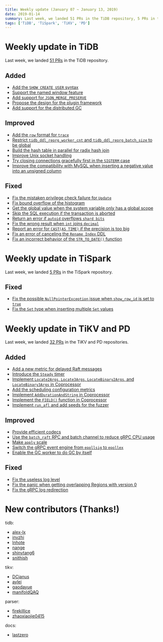 ```yaml
---
title: Weekly update (January 07 ~ January 13, 2019)
date: 2019-01-14
summary: Last week, we landed 51 PRs in the TiDB repository, 5 PRs in the TiSpark repository, and 32 PRs in the TiKV and PD repositories.
tags: ['TiDB', 'TiSpark', 'TiKV', 'PD']
---
```


# Weekly update in TiDB

Last week, we landed [51 PRs](https://github.com/pingcap/tidb/pulls?utf8=%E2%9C%93&q=is%3Apr+is%3Amerged+merged%3A2019-01-07..2019-01-13+) in the TiDB repository.

## Added

- [Add the `SHOW CREATE USER` syntax](https://github.com/pingcap/tidb/pull/8970)
- [Support the named window feature](https://github.com/pingcap/tidb/pull/8937)
- [Add support for `JSON_MERGE_PRESERVE`](https://github.com/pingcap/tidb/pull/8931)
- [Propose the design for the plugin framework](https://github.com/pingcap/tidb/pull/8802)
- [Add support for the distributed GC](https://github.com/pingcap/tidb/pull/6833)

## Improved

- [Add the `row` format for `trace`](https://github.com/pingcap/tidb/pull/9029)
- [Restrict `tidb_ddl_reorg_worker_cnt` and `tidb_ddl_reorg_batch_size` to be global](https://github.com/pingcap/tidb/pull/8941)
- [Build the hash table in parallel for radix hash join](https://github.com/pingcap/tidb/pull/8927)
- [Improve Unix socket handling](https://github.com/pingcap/tidb/pull/8836)
- [Try closing connections gracefully first in the `SIGTERM` case](https://github.com/pingcap/tidb/pull/8711)
- [Improve the compatibility with MySQL when inserting a negative value into an unsigned column](https://github.com/pingcap/tidb/pull/8544)

## Fixed

- [Fix the mistaken privilege check failure for `Update`](https://github.com/pingcap/tidb/pull/9003)
- [Fix bound overflow of the histogram](https://github.com/pingcap/tidb/pull/8984)
- [Get the global value when the system variable only has a global scope](https://github.com/pingcap/tidb/pull/8968)
- [Skip the SQL execution if the transaction is aborted](https://github.com/pingcap/tidb/pull/8942)
- [Return an error if `autoid` overflows `shard bits`](https://github.com/pingcap/tidb/pull/8936)
- [Fix the wrong result when `int` joins `decimal`](https://github.com/pingcap/tidb/pull/8930)
- [Report an error for `CAST(AS TIME)` if the precision is too big](https://github.com/pingcap/tidb/pull/8907)
- [Fix an error of canceling the `Rename Index` DDL](https://github.com/pingcap/tidb/pull/8610)
- [Fix an incorrect behavior of the `STR_TO_DATE()` function](https://github.com/pingcap/tidb/pull/8517)

# Weekly update in TiSpark

Last week, we landed [5 PRs](https://github.com/pingcap/tispark/pulls?utf8=%E2%9C%93&q=is%3Apr+is%3Amerged+merged%3A2019-01-07..2019-01-13+) in the TiSpark repository.

## Fixed

- [Fix the possible `NullPointerException` issue when `show_row_id` is set to `true`](https://github.com/pingcap/tispark/pull/552)
- [Fix the `Set` type when inserting multiple `Set` values](https://github.com/pingcap/tispark/pull/548)

# Weekly update in TiKV and PD

Last week, we landed [32 PRs](https://github.com/search?utf8=%E2%9C%93&q=repo%3Atikv%2Ftikv+repo%3Apingcap%2Fpd+is%3Apr+is%3Amerged+merged%3A2019-01-07..2019-01-13&type=Issues) in the TiKV and PD repositories.

## Added

- [Add a new metric for delayed Raft messages](https://github.com/tikv/tikv/pull/4061)
- [Introduce the `Steady` timer](https://github.com/tikv/tikv/pull/4060)
- [Implement `Locate2Args`, `Locate3Args`, `LocateBinary2Args`, and `LocateBinary3Args` in Coprocessor](https://github.com/tikv/tikv/pull/4016)
- [Add the scheduling configuration metrics](https://github.com/pingcap/pd/pull/1406)
- [Implement `AddDurationAndString` in Coprocessor](https://github.com/tikv/tikv/pull/4010)
- [Implement the `FIELD()` function in Coprocessor](https://github.com/tikv/tikv/pull/4007)
- [Implement `run_afl` and add seeds for the fuzzer](https://github.com/tikv/tikv/pull/3999)

## Improved

- [Provide efficient codecs](https://github.com/tikv/tikv/pull/3629)
- [Use the `batch_raft` RPC and batch channel to reduce gRPC CPU usage](https://github.com/tikv/tikv/pull/3913)
- [Make `apply` scale](https://github.com/tikv/tikv/pull/4044)
- [Switch the gRPC event engine from `epollsig` to `epollex`](https://github.com/tikv/tikv/pull/4028)
- [Enable the GC worker to do GC by itself](https://github.com/tikv/tikv/pull/3179)

## Fixed

- [Fix the useless log level](https://github.com/tikv/tikv/pull/4046)
- [Fix the panic when getting overlapping Regions with version 0](https://github.com/tikv/tikv/pull/4030)
- [Fix the gRPC log redirection](https://github.com/tikv/tikv/pull/4050)

# New contributors (Thanks!)

tidb:

- [alex-lx](https://github.com/alex-lx)
- [invzhi](https://github.com/invzhi)
- [lnhote](https://github.com/lnhote)
- [nange](https://github.com/nange)
- [shinytang6](https://github.com/shinytang6)
- [snithish](https://github.com/snithish)

tikv:

- [DCjanus](https://github.com/DCjanus)
- [aylei](https://github.com/aylei)
- [gaodayue](https://github.com/gaodayue)
- [manifoldQAQ](https://github.com/manifoldQAQ)

parser:

- [firekillice](https://github.com/firekillice)
- [zhaoxiaojie0415](https://github.com/zhaoxiaojie0415)

docs:

- [lastzero](https://github.com/lastzero)
